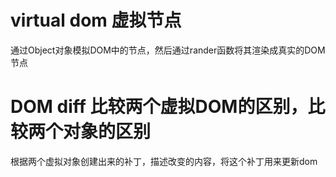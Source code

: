 # virtual dom 虚拟节点

通过Object对象模拟DOM中的节点，然后通过rander函数将其渲染成真实的DOM节点

# DOM diff 比较两个虚拟DOM的区别，比较两个对象的区别
根据两个虚拟对象创建出来的补丁，描述改变的内容，将这个补丁用来更新dom